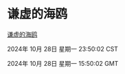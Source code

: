 # 谦虚的海鸥
[谦虚的海鸥](http://219.139.197.74:56308/qxdho/course/base/hotlink/index.php)

2024年 10月 28日 星期一 23:50:02 CST

2024年 10月 28日 星期一 15:50:02 GMT
